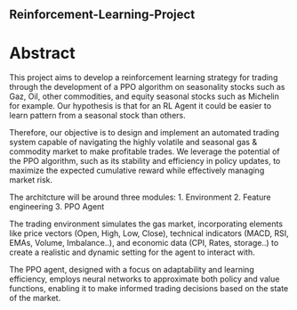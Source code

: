 ## Reinforcement-Learning-Project

# Abstract
This project aims to develop a reinforcement learning strategy for trading through the development of a PPO algorithm on seasonality stocks such as Gaz, Oil, other commodities, and equity seasonal stocks such as Michelin for example. Our hypothesis is that for an RL Agent it could be easier to learn pattern from a seasonal stock than others.

Therefore, our objective is to design and implement an automated trading system capable of navigating the highly volatile and seasonal gas & commodity market to make profitable trades. We leverage the potential of the PPO algorithm, such as its stability and efficiency in policy updates, to maximize the expected cumulative reward while effectively managing market risk.

The architcture will be around three modules: 1. Environment 2. Feature engineering 3. PPO Agent 

The trading environment simulates the gas market, incorporating elements like price vectors (Open, High, Low, Close), technical indicators (MACD, RSI, EMAs, Volume, Imbalance..), and economic data (CPI, Rates, storage..) to create a realistic and dynamic setting for the agent to interact with. 

The PPO agent, designed with a focus on adaptability and learning efficiency, employs neural networks to approximate both policy and value functions, enabling it to make informed trading decisions based on the state of the market.



